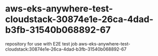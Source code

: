 # aws-eks-anywhere-test-cloudstack-30874e1e-26ca-4dad-b3fb-31540b068892-67
repository for use with E2E test job aws-eks-anywhere-test-cloudstack:30874e1e-26ca-4dad-b3fb-31540b068892-67
